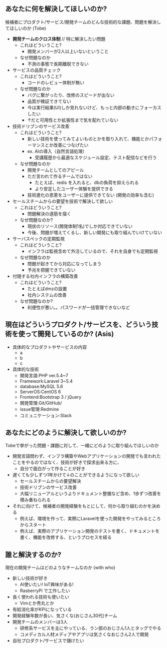 ## あなたに何を解決してほしいのか?
候補者にプロダクト/サービス/開発チームのどんな技術的な課題、問題を解決してほしいのか (Tobe)
* **開発チームのクロス体制** // 特に解決したい問題
  * これはどういうこと?
    * 開発メンバーが2人以上いないということ
  * なぜ問題なのか
    * 不測の事態で長期離脱できない
* サービスの品質チェック
  * これはどういうこと?
    * コードのレビュー体制が無い
  * なぜ問題なのか
    * バグに繋がったり、改修のスピードが出ない
    * 品質が検証できてない
    * 今は実行結果(UI)しか見れないけど、もっと内部の動きにフォーカスしたい
    * ↑だと可用性とか拡張性まで気を配れていない
* 技術ドリブンのサービス改善
  * これはどういうこと?
    * 新しい技術を使ってみてよいものとかを取り入れて、機能とかパフォーマンスとか改善につなげたい
    * ex. AIの導入（自然言語処理）
      * 受講履歴から最適なスケジュール設定、テスト配信などを行う
  * なぜ問題なのか
    * 開発チームとしてのアピール
    * ただ言われて作るチームではない
      * たとえば、redis を入れると、dbの負荷を抑えられる
      * より安定したユーザー体験を提供できる
    * 技術進化の恩恵をユーザーに提供できてない (開発の効率も含む)
* セールスチームからの要望を技術で解決して欲しい
  * これはどういうこと?
    * 問題解決の道筋を描く
  * なぜ問題なのか?
    * 現状のリソース(開発体制1名)でしか対応できていない
    * 今後、問題が増えてくるし、新しい開発にも取り組んでいけていない
* サーバスペックの定期監視
  * これはどういうこと?
    * インフラは監視含めて外注しているので、それを自身でも定期監視
  * なぜ問題なのか
    * 問題が起きてから対応になってしまう
    * 予兆を把握できていない
* 付随する社内インフラの構築改善
  * これはどういうこと?
    * たとえばdmzの設置
    * 社内システムの改善
  * なぜ問題なのか?
    * 利便性が悪い。。パスワードが一括管理できないなど

## 現在はどういうプロダクト/サービスを、どういう技術を使って開発しているのか? (Asis)
* 具体的なプロダクトやサービスの内容
  * a
  * b
  * c
* 具体的な技術
  * 開発言語:PHP ver.5.4~7
  * Framework:Laravel 3~5.4
  * database:MySQL 5.6
  * ServerOS:CentOS 6
  * Frontend:Bootstrap 3 / jQuery
  * 開発管理:Git/GitHub/
  * issue管理:Redmine
  * コミュニケーション:Slack

## あなたにどのように解決して欲しいのか?
Tobeで挙がった問題・課題に対して、一緒にどのように取り組んでほしいのか
* 開発言語問わず、インフラ構築やWebアプリケーションの開発でも言われたことをやるのではなく、技術が好きで探求出来る方に、
    * 自分で面白がって作ることが好き
* 遅くても少しずつ1年かけて↓のことができるようになって欲しい
  * セールスチームからの要望解決
  * 技術ドリブンのサービス改善
  * 大幅リニューアルというよりドキュメント整備など含め、1歩ずつ改善を積み重ねられる
* それに向けて、候補者の開発経験をもとにして、何から取り組むのかを決める
  * 例えば、環境を作って、実際にLaravelを使った開発をやってみるところからスタート
  * 例えば、実際のアプリケーション開発のテストを書く、ドキュメントを書く、機能を改修する、というプロセスを経る

## 誰と解決するのか?
現在の開発チームはどのようなチームなのか (with who)
* 新しい技術が好き
  * AI使いたい! IoT興味がある!
  * RasberryPi で工作したい
* 長く使われる技術も使いたい
  * Vimとか秀丸とか
* 有給消化率がKPIになっている
* 開発経験年数が長い、気さくな(おじさん30代)チーム
* 開発チームのメンバーは3人
  * 研修系サービスを主にやっている、ラン部のおじさん1人とタッグでやる
  * コメディカル人材メディアやアプリは気さくなおじさん2人で開発
* 自社プロダクト/サービスで儲けたい
